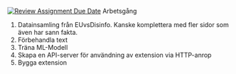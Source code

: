 [![Review Assignment Due Date](https://classroom.github.com/assets/deadline-readme-button-22041afd0340ce965d47ae6ef1cefeee28c7c493a6346c4f15d667ab976d596c.svg)](https://classroom.github.com/a/rjgbNS53)
Arbetsgång
1. Datainsamling från EUvsDisinfo. Kanske komplettera med fler sidor som även har sann fakta.
2. Förbehandla text
3. Träna ML-Modell
4. Skapa en API-server för användning av extension via HTTP-anrop
5. Bygga extension
